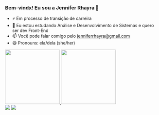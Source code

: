 ### Bem-vindx! Eu sou a Jennifer Rhayra 🌵
- ⚡ Em processo de transição de carreira
- 🌱 Eu estou estudando Análise e Desenvolvimento de Sistemas e quero ser dev Front-End
- 📫 Você pode falar comigo pelo jenniferrhayra@gmail.com
- 😄 Pronouns: ela/dela (she/her)

<div>
  <a href="https://github.com/JenniRhayra">
  <img height="180em" src="https://github-readme-stats.vercel.app/api?username=JenniRhayra&show_icons=true&theme=dracula&include_all_commits=true&count_private=true"/>
  <img height="180em" src="https://github-readme-stats.vercel.app/api/top-langs/?username=JenniRhayra&layout=compact&langs_count=7&theme=dracula"/>
</div>

<div> 
  <a href = "mailto:jenniferrhayra@gmail.com"><img src="https://img.shields.io/badge/-Gmail-%23333?style=for-the-badge&logo=gmail&logoColor=white" target="_blank"></a>
  <a href="https://www.linkedin.com/in/jennifer-rhayra-campos-73016311b" target="_blank"><img src="https://img.shields.io/badge/-LinkedIn-%230077B5?style=for-the-badge&logo=linkedin&logoColor=white" target="_blank"></a> 
 
</div>

